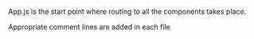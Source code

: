 App.js is the start point where routing to all the components takes place.

Appropriate comment lines are added in each file
